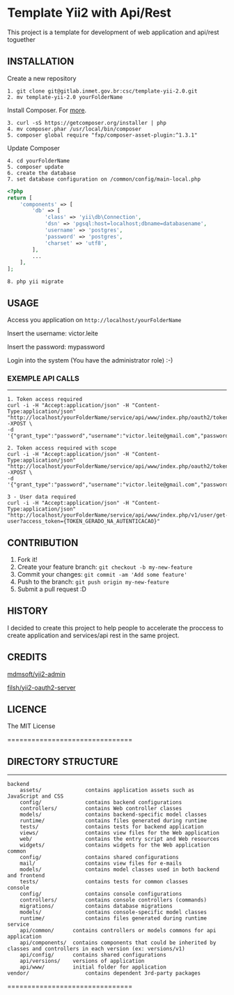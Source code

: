 # Template Yii2 with Api/Rest

This project is a template for development of web application and api/rest toguether

## INSTALLATION

Create a new repository

    1. git clone git@gitlab.inmet.gov.br:csc/template-yii-2.0.git
    2. mv template-yii-2.0 yourFolderName

Install Composer. For [more](https://getcomposer.org/doc/).

	3. curl -sS https://getcomposer.org/installer | php
	4. mv composer.phar /usr/local/bin/composer
	5. composer global require "fxp/composer-asset-plugin:^1.3.1"
Update Composer

    4. cd yourFolderName
    5. composer update
    6. create the database
    7. set database configuration on /common/config/main-local.php
    
```php
<?php
return [
    'components' => [
        'db' => [
            'class' => 'yii\db\Connection',
            'dsn' => 'pgsql:host=localhost;dbname=databasename',
            'username' => 'postgres',
            'password' => 'postgres',
            'charset' => 'utf8',
        ],
        ...
    ],
];
```

    8. php yii migrate

## USAGE    

Access you application on `http://localhost/yourFolderName`

Insert the username: victor.leite

Insert the password: mypassword

Login into the system (You have the administrator role)    :-)


### EXEMPLE API CALLS
-------------------

```
1. Token access required
curl -i -H "Accept:application/json" -H "Content-Type:application/json" "http://localhost/yourFolderName/service/api/www/index.php/oauth2/token" -XPOST \
-d '{"grant_type":"password","username":"victor.leite@gmail.com","password":"mypassword","client_id":"myclientId","client_secret":"mySecretPassword"}'

2. Token access required with scope
curl -i -H "Accept:application/json" -H "Content-Type:application/json" "http://localhost/yourFolderName/service/api/www/index.php/oauth2/token" -XPOST \
-d '{"grant_type":"password","username":"victor.leite@gmail.com","password":"mypassword","client_id":"myclientId","client_secret":"mySecretPassword","scope":"custom"}'

3 - User data required
curl -i -H "Accept:application/json" -H "Content-Type:application/json" "http://localhost/yourFolderName/service/api/www/index.php/v1/user/get-user?access_token={TOKEN_GERADO_NA_AUTENTICACAO}"
```
	
## CONTRIBUTION

1. Fork it!
2. Create your feature branch: `git checkout -b my-new-feature`
3. Commit your changes: `git commit -am 'Add some feature'`
4. Push to the branch: `git push origin my-new-feature`
5. Submit a pull request :D

## HISTORY

I decided to create this project to help people to accelerate the proccess to create application and services/api rest in the same project.

## CREDITS

[mdmsoft/yii2-admin](https://github.com/mdmsoft/yii2-admin)

[filsh/yii2-oauth2-server](https://github.com/Filsh/yii2-oauth2-server)


## LICENCE

The MIT License

===============================

## DIRECTORY STRUCTURE
-------------------

```
backend
    assets/              contains application assets such as JavaScript and CSS
    config/              contains backend configurations
    controllers/         contains Web controller classes
    models/              contains backend-specific model classes
    runtime/             contains files generated during runtime
    tests/               contains tests for backend application    
    views/               contains view files for the Web application
    web/                 contains the entry script and Web resources
    widgets/             contains widgets for the Web application
common
    config/              contains shared configurations
    mail/                contains view files for e-mails
    models/              contains model classes used in both backend and frontend
    tests/               contains tests for common classes    
console
    config/              contains console configurations
    controllers/         contains console controllers (commands)
    migrations/          contains database migrations
    models/              contains console-specific model classes
    runtime/             contains files generated during runtime
service    
    api/common/		 contains controllers or models commons for api application
    api/components/	 contains components that could be inherited by classes and controllers in each version (ex: versions/v1)
    api/config/		 contains shared configurations
    api/versions/	 versions of application
    api/www/		 initial folder for application
vendor/                  contains dependent 3rd-party packages
```

===============================